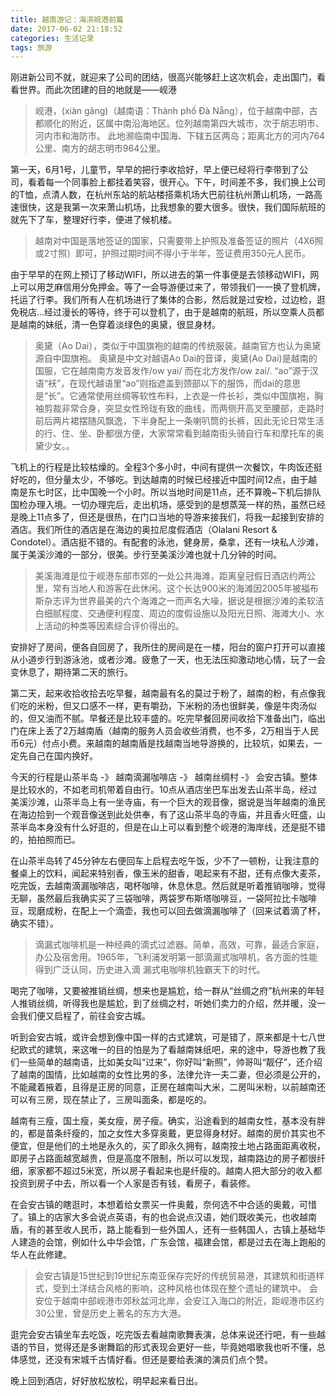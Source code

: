 ```yaml
---
title: 越南游记：海滨岘港前篇
date: 2017-06-02 21:18:52
categories: 生活记录
tags: 旅游
---
```

刚进新公司不就，就迎来了公司的团结，很高兴能够赶上这次机会，走出国门，看看世界。而此次团建的目的地就是——岘港

> 岘港，(xiàn gǎng)（越南语：Thành phố Đà Nẵng），位于越南中部，古都顺化的附近，区属中南沿海地区。位列越南第四大城市，次于胡志明市、河内市和海防市。
> 此地濒临南中国海、下辖五区两岛；距离北方的河内764公里、南方的胡志明市964公里。

第一天，6月1号，儿童节，早早的把行李收拾好，早上便已经将行李带到了公司，看着每一个同事脸上都挂着笑容，很开心。下午，时间差不多，我们换上公司的T恤，点清人数，在杭州东站的航站楼搭乘机场大巴前往杭州萧山机场，一路高速很快，这是我第一次来萧山机场，比我想象的要大很多。很快，我们国际航班的就先下了车，整理好行李，便进了候机楼。

> 越南对中国是落地签证的国家，只需要带上护照及准备签证的照片（4X6照或2寸照）即可，护照过期时间不得小于半年，签证费用350元人民币。

由于早早的在网上预订了移动WIFI，所以进去的第一件事便是去领移动WIFI，网上可以用芝麻信用分免押金。等了一会导游便过来了，带领我们一一换了登机牌，托运了行李。我们所有人在机场进行了集体的合影，然后就是过安检，过边检，逛免税店...经过漫长的等待，终于可以登机了，由于是越南的航班，所以空乘人员都是越南的妹纸，清一色穿着淡绿色的奥黛，很显身材。

> 奥黛（Ao Dai），类似于中国旗袍的越南的传统服装。越南官方也认为奥黛源自中国旗袍。
> 奥黛是中文对越语Ao Dai的音译，奥黛(Ao Dai)是越南的国服，它在越南南方发音发作/ow yai/ 而在北方发作/ow zai/. “ao”源于汉语“袄”，在现代越语里“ao”则指遮盖到颈部以下的服饰，而dai的意思是“长”。它通常使用丝绸等软性布料，上衣是一件长衫，类似中国旗袍，胸袖剪裁非常合身，突显女性玲珑有致的曲线，而两侧开高叉至腰部，走路时前后两片裙摆随风飘逸，下半身配上一条喇叭筒的长裤，因此无论日常生活的行、住、坐、卧都很方便，大家常常看到越南街头骑自行车和摩托车的奥黛少女。。

飞机上的行程是比较枯燥的。全程3个多小时，中间有提供一次餐饮，牛肉饭还挺好吃的，但分量太少，不够吃。到达越南的时候已经接近中国时间12点，由于越南是东七时区，比中国晚一个小时。所以当地时间是11点，还不算晚~下机后排队国检办理入境。一切办理完后，走出机场，感受到的是想蒸笼一样的热，虽然已经是晚上11点多了，但还是很热，在门口当地的导游来接我们，将我一起接到安排的酒店。我们所住的酒店是在海边的奥拉尼度假酒店（Olalani Resort & Condotel）。酒店挺不错的。有配套的泳池，健身房，桑拿，还有一块私人沙滩，属于美溪沙滩的一部分，很美。步行至美溪沙滩也就十几分钟的时间。

> 美溪海滩是位于岘港东部市郊的一处公共海滩，距离皇冠假日酒店约两公里，常有当地人和游客在此休闲。这个长达900米的海滩因2005年被福布斯杂志评为世界最美的六个海滩之一而声名大噪，据说是根据沙滩的柔软洁白细腻程度、交通便利程度、周边的度假设施以及阳光日照、海滩大小、水上活动的种类等因素综合评价得出的。

安排好了房间，便各自回房了，我所住的房间是在一楼，阳台的窗户打开可以直接从小道步行到游泳池，或者沙滩。疲惫了一天，也无法压抑激动地心情，玩了一会变休息了，期待第二天的旅行。

第二天，起来收拾收拾去吃早餐，越南最有名的莫过于粉了，越南的粉，有点像我们吃的米粉，但又口感不一样，更有嚼劲，下米粉的汤也很鲜美，像是牛肉汤似的，但又油而不腻。早餐还是比较丰盛的。吃完早餐回房间收拾下准备出门，临出门在床上丢了2万越南盾（越南的服务人员会收些消费，也不多，2万相当于人民币6元）付点小费。来越南的越南盾是找越南当地导游换的，比较坑，如果去，一定先自己在国内换好。

今天的行程是山茶半岛 -》 越南滴漏咖啡店 -》 越南丝绸村 -》 会安古镇。整体是比较水的，不如老司机带着自由行。10点从酒店坐巴车出发去山茶半岛，经过美溪沙滩，山茶半岛上有一坐寺庙，有一个巨大的观音像，据说是当年越南的渔民在海边拾到一个观音像送到此处供奉，有了这山茶半岛的寺庙，并且香火旺盛，山茶半岛本身没有什么好逛的，但是在山上可以看到整个岘港的海岸线，还是挺不错的，拍拍照而已。

在山茶半岛转了45分钟左右便回车上启程去吃午饭，少不了一顿粉，让我注意的餐桌上的饮料，闻起来特别香，像玉米的甜香，喝起来有不甜，还有点像大麦茶，吃完饭，去越南滴漏咖啡店，喝杯咖啡，休息休息。然后就是听着推销咖啡，觉得无聊，虽然最后我确实买了三袋咖啡，两袋罗布斯塔咖啡豆，一袋阿拉比卡咖啡豆，现磨成粉，在配上一个滴壶，我也可以回去做滴漏咖啡了（回来试着滴了杯，确实不错）。

> 滴漏式咖啡机是一种经典的滴式过滤器。简单，高效，可靠，最适合家庭，办公及宿舍用。1965年，飞利浦发明第一部滴漏式咖啡机，各方面的性能得到广泛认同，历史进入滴 漏式电咖啡机独霸天下的时代。

喝完了咖啡，又要被推销丝绸，想来也是尴尬，给一群从“丝绸之府”杭州来的年轻人推销丝绸，听得我也是尴尬，到了丝绸之村，听她们卖力的介绍，然并暖，没一会我们便又启程了，前往会安古城。

听到会安古城，或许会想到像中国一样的古式建筑，可是错了，原来都是十七八世纪欧式的建筑，来这唯一的目的怕是为了看越南妹纸吧，来的途中，导游也教了我们一些简单的越南语，比如美女叫“过来”，你好叫“新照”，帅哥叫“靓仔”，还介绍了越南的国情，比如越南的女性比男的多，法律允许一夫二妻，但必须是公开的，不能藏着掖着，且得是正房的同意，正房在越南叫大米，二房叫米粉，以前越南还可以有三房，现在禁止了，三房叫面条，都是吃的。

越南有三瘦，国土瘦，美女瘦，房子瘦。确实，沿途看到的越南女性，基本没有胖的，都是苗条纤瘦的，加之女性大多穿奥戴，更显得身材好。越南的房价其实也不便宜，但是他们的土地是永久的，买了即永久拥有，越南按土地占路面距离收税，即房子占路面越宽越贵，但是高度不限制，所以可以发现，越南路边的房子都很纤细，家家都不超过5米宽，所以房子看起来也是纤瘦的。越南人把大部分的收入都投资到房子中去，所以看一个人家是否有钱，看房子，看装修。

在会安古镇的瞎逛时，本想着给女票买一件奥戴，奈何选不中合适的奥戴，可惜了。镇上的店家大多会说点英语，有的也会说点汉语，她们既收美元，也收越南盾，有的甚至收人民币，路上能看到一些外国人，还有一些韩国人，古镇上基础华人建造的会馆，例如什么中华会馆，广东会馆，福建会馆，都是过去在海上跑船的华人在此修建。

> 会安古镇是15世纪到19世纪东南亚保存完好的传统贸易港，其建筑和街道样式，受到土洋结合风格的影响，这种风格也体现在整个遗址的建筑中。 会安位于越南中部岘港市郊秋盆河北岸，会安江入海口的附近，距岘港市区约30公里，曾是历史上著名的东方大港。

逛完会安古镇坐车去吃饭，吃完饭去看越南歌舞表演，总体来说还行吧，有一些越语的节目，觉得还是多谢舞蹈的形式表现会更好一些，毕竟她唱歌我也听不懂，总体感觉，还没有宋城千古情好看。但还是要给表演的演员们点个赞。

晚上回到酒店，好好放松放松，明早起来看日出。

